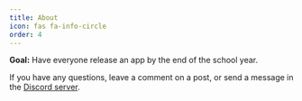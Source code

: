 ```yaml
---
title: About
icon: fas fa-info-circle
order: 4
---
```




**Goal:** Have everyone release an app by the end of the school year.

If you have any questions, leave a comment on a post, or send a message in the [Discord server](https://discord.gg/RwncCBJu).